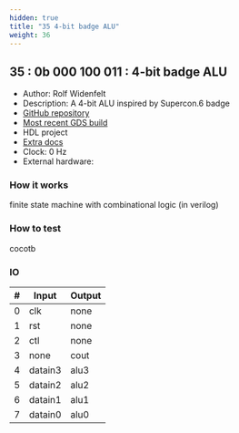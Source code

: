```yaml
---
hidden: true
title: "35 4-bit badge ALU"
weight: 36
---
```


## 35 : 0b 000 100 011 : 4-bit badge ALU

* Author: Rolf Widenfelt
* Description: A 4-bit ALU inspired by Supercon.6 badge
* [GitHub repository](https://github.com/rolfmobile99/tt02-submission-template)
* [Most recent GDS build](https://github.com/rolfmobile99/tt02-submission-template/actions/runs/3538052048)
* HDL project
* [Extra docs]()
* Clock: 0 Hz
* External hardware: 



### How it works

finite state machine with combinational logic (in verilog)

### How to test

cocotb

### IO

| # | Input        | Output       |
|---|--------------|--------------|
| 0 | clk  | none |
| 1 | rst  | none |
| 2 | ctl  | none |
| 3 | none  | cout |
| 4 | datain3  | alu3 |
| 5 | datain2  | alu2 |
| 6 | datain1  | alu1 |
| 7 | datain0  | alu0 |
